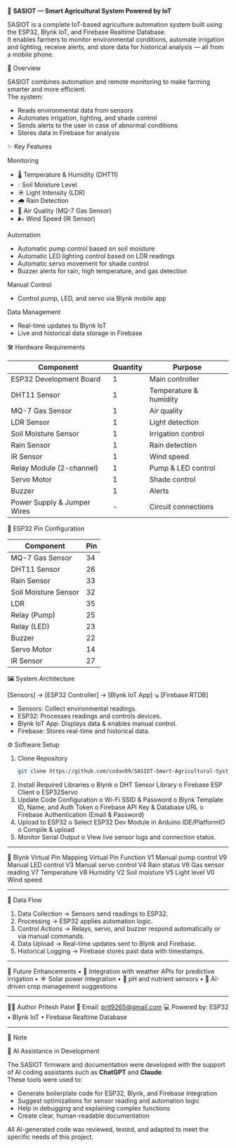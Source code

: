 🌱 **SASIOT — Smart Agricultural System Powered by IoT**

SASIOT is a complete IoT-based agriculture automation system built using the ESP32, Blynk IoT, and Firebase Realtime Database.  
It enables farmers to monitor environmental conditions, automate irrigation and lighting, receive alerts, and store data for historical analysis — all from a mobile phone.




 📌 Overview 

SASIOT combines automation and remote monitoring to make farming smarter and more efficient.  
The system:
- Reads environmental data from sensors
- Automates irrigation, lighting, and shade control
- Sends alerts to the user in case of abnormal conditions
- Stores data in Firebase for analysis



 ✨ Key Features

 Monitoring
- 🌡 Temperature & Humidity (DHT11)
- 💧 Soil Moisture Level
- ☀ Light Intensity (LDR)
- 🌧 Rain Detection
- 🪫 Air Quality (MQ-7 Gas Sensor)
- 🌬 Wind Speed (IR Sensor)

 Automation
- Automatic pump control based on soil moisture
- Automatic LED lighting control based on LDR readings
- Automatic servo movement for shade control
- Buzzer alerts for rain, high temperature, and gas detection

 Manual Control
- Control pump, LED, and servo via Blynk mobile app

 Data Management
- Real-time updates to Blynk IoT
- Live and historical data storage in Firebase



 🛠 Hardware Requirements

| Component                   | Quantity | Purpose                |
| --------------------------- | -------- | ---------------------- |
| ESP32 Development Board     | 1        | Main controller        |
| DHT11 Sensor                | 1        | Temperature & humidity |
| MQ-7 Gas Sensor             | 1        | Air quality            |
| LDR Sensor                  | 1        | Light detection        |
| Soil Moisture Sensor        | 1        | Irrigation control     |
| Rain Sensor                 | 1        | Rain detection         |
| IR Sensor                   | 1        | Wind speed             |
| Relay Module (2-channel)    | 1        | Pump & LED control     |
| Servo Motor                 | 1        | Shade control          |
| Buzzer                      | 1        | Alerts                 |
| Power Supply & Jumper Wires | -        | Circuit connections    |




 🔌 ESP32 Pin Configuration

| Component   | Pin |
|-|--|
| MQ-7 Gas Sensor | 34 |
| DHT11 Sensor | 26 |
| Rain Sensor | 33 |
| Soil Moisture Sensor | 32 |
| LDR | 35 |
| Relay (Pump) | 25 |
| Relay (LED) | 23 |
| Buzzer | 22 |
| Servo Motor | 14 |
| IR Sensor | 27 |



 🖼 System Architecture

[Sensors] → [ESP32 Controller] → [Blynk IoT App]
↘
[Firebase RTDB]

- Sensors: Collect environmental readings.
- ESP32: Processes readings and controls devices.
- Blynk IoT App: Displays data & enables manual control.
- Firebase: Stores real-time and historical data.



 ⚙️ Software Setup

1. Clone Repository
   ```bash
   git clone https://github.com/codax69/SASIOT-Smart-Agricultural-System-Powered-by-IoT-.git
2.	Install Required Libraries
o	Blynk
o	DHT Sensor Library
o	Firebase ESP Client
o	ESP32Servo
3.	Update Code Configuration
o	Wi-Fi SSID & Password
o	Blynk Template ID, Name, and Auth Token
o	Firebase API Key & Database URL
o	Firebase Authentication (Email & Password)
4.	Upload to ESP32
o	Select ESP32 Dev Module in Arduino IDE/PlatformIO
o	Compile & upload
5.	Monitor Serial Output
o	View live sensor logs and connection status.
________________________________________
📱 Blynk Virtual Pin Mapping
Virtual Pin	Function
V1	Manual pump control
V9	Manual LED control
V3	Manual servo control
V4	Rain status
V6	Gas sensor reading
V7	Temperature
V8	Humidity
V2	Soil moisture
V5	Light level
V0	Wind speed
________________________________________
🔄 Data Flow
1.	Data Collection → Sensors send readings to ESP32.
2.	Processing → ESP32 applies automation logic.
3.	Control Actions → Relays, servo, and buzzer respond automatically or via manual commands.
4.	Data Upload → Real-time updates sent to Blynk and Firebase.
5.	Historical Logging → Firebase stores past data with timestamps.
________________________________________
🚀 Future Enhancements
•	📡 Integration with weather APIs for predictive irrigation
•	☀ Solar power integration
•	🧪 pH and nutrient sensors
•	🤖 AI-driven crop management suggestions
________________________________________
👨‍💻 Author
Pritesh Patel
📧 Email: prit9265@gmail.com
💻 Powered by: ESP32 • Blynk IoT • Firebase Realtime Database
________________________________________

📒 Note

🤖 AI Assistance in Development

The SASIOT firmware and documentation were developed with the support of AI coding assistants such as **ChatGPT** and **Claude**.  
These tools were used to:
- Generate boilerplate code for ESP32, Blynk, and Firebase integration
- Suggest optimizations for sensor reading and automation logic
- Help in debugging and explaining complex functions
- Create clear, human-readable documentation

All AI-generated code was reviewed, tested, and adapted to meet the specific needs of this project.
